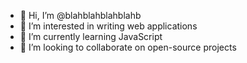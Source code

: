 - 👋 Hi, I’m @blahblahblahblahb
- 👀 I’m interested in writing web applications
- 🌱 I’m currently learning JavaScript
- 💞️ I’m looking to collaborate on open-source projects

<!---
blahblahblahblahb/blahblahblahblahb is a ✨ special ✨ repository because its `README.md` (this file) appears on your GitHub profile.
You can click the Preview link to take a look at your changes.
--->
